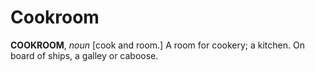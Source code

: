 # Cookroom

**COOKROOM**, _noun_ \[cook and room.\] A room for cookery; a kitchen. On board of ships, a galley or caboose.